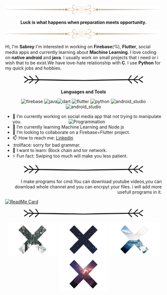 <p align="center" >
  <img src="https://github.com/sabreys/sabreys/blob/main/kindpng_1499923.png?raw=true" width="500" height="30"/>
 </p>
 <p align="center" >
  <b>  Luck is what happens when preparation meets opportunity.</b> 
  </p>
 <p align="center" > 
  <img src="https://github.com/sabreys/sabreys/blob/main/kindpng_1499923.png?raw=true" width="500" height="30" />
</p>




Hi, I'm <b>Sabrey</b>.I'm interested in working on  <b>Firebase</b>(💘), <b>Flutter</b>, social media apps and currently learning about <b>Machine Learning</b>. I love coding on <b>native android</b> and <b>java</b>. I usually work on small projects  that i need or i wish that to be exist.We have love-hate relationship with<b> C</b>. I use <b>Python</b> for my quick jobs and hobbies.

<p align="center" >
   <img src="https://github.com/sabreys/sabreys/blob/main/Untitled-2.png?raw=true"/>
</p>



<p align="center" >
    <b>Languages and Tools</b>
   </p>
   <p align="center">
 <img src="https://www.vectorlogo.zone/logos/firebase/firebase-icon.svg" alt="firebase" width="40" height="40"/> <img src="https://www.vectorlogo.zone/logos/java/java-icon.svg" alt="java" width="40" height="40"/><img src="https://www.vectorlogo.zone/logos/dartlang/dartlang-icon.svg" alt="dart" width="40" height="40"/> <img src="https://www.vectorlogo.zone/logos/flutterio/flutterio-icon.svg" alt="flutter" width="40" height="40"/>   <img src="https://upload.wikimedia.org/wikipedia/commons/thumb/c/c3/Python-logo-notext.svg/1200px-Python-logo-notext.svg.png" alt="python" width="40" height="40"/> 
 <img  src="https://upload.wikimedia.org/wikipedia/commons/archive/3/34/20200802160428%21Android_Studio_icon.svg" alt="android_studio" width="40" height="40"/> 
   <img  src="https://upload.wikimedia.org/wikipedia/commons/thumb/a/a1/PyCharm_Logo.svg/512px-PyCharm_Logo.svg.png" alt="android_studio" width="40" height="40"/> 

</p>






- 🔭 I’m currently working on social media app that not trying to manipulate you.<img img align="right" src="https://media1.tenor.com/images/1d1c57ceec3e94475c7ba1d3c13393d1/tenor.gif?itemid=10669013" alt="Programmation" width="300"/>
- 🌱 I’m currently learning Machine Learning and Node js
- 👯 I’m looking to collaborate on a Firebase+Flutter project.
- 📫 How to reach me: [Linkedin](https://www.linkedin.com/in/sabri-başoğlu-9781a51a8/)
- :trollface: sorry for bad grammar.
- 🔨 I want to learn: Block chain and tor network.
- ⚡ Fun fact: Swiping too much will make you less patient.

<p align="center">
   <img src="https://github.com/sabreys/sabreys/blob/main/Untitled-2.png?raw=true"/>
</p>



<p align="right">
   I make programs for cmd.You can download youtube videos,you can download whole channel and you can  encrpyt your files. 
   i will add more usefull  programs in it.
</p>

 [![ReadMe Card](https://github-readme-stats.vercel.app/api/pin/?username=sabreys&repo=sabreys_cmd)](https://github.com/sabreys/sabreys_cmd)


<p align="center">
   <img src="https://github.com/sabreys/sabreys/blob/main/Untitled-2.png?raw=true"/>
</p>






<p align="center">
  <img src="https://github.com/sabreys/sabreys/blob/main/kar.gif?raw=true"/>
  <img src="https://github.com/sabreys/sabreys/blob/main/uzay.gif?raw=true"/>
  <img src="https://github.com/sabreys/sabreys/blob/main/deniz.gif?raw=true"/>
  <img src="https://github.com/sabreys/sabreys/blob/main/f%C4%B1rt%C4%B1na.gif?raw=true"/>
</p>




<!--
**sabreys/sabreys** is a ✨ _special_ ✨ repository because its `README.md` (this file) appears on your GitHub profile.

-->
